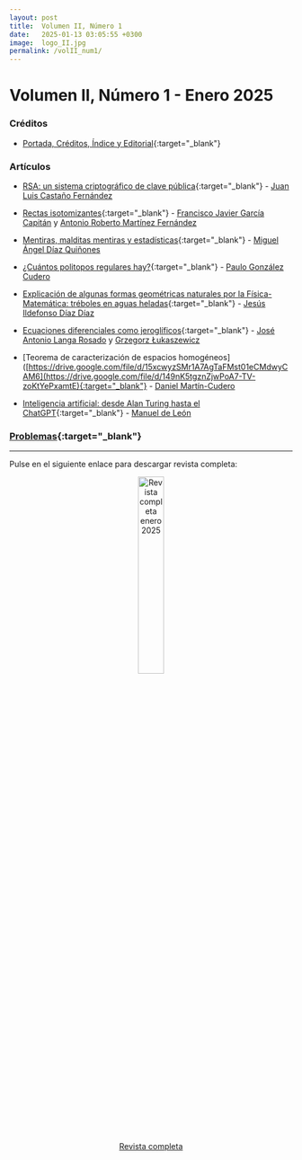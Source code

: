 ```yaml
---
layout: post
title:  Volumen II, Número 1
date:   2025-01-13 03:05:55 +0300
image:  logo_II.jpg
permalink: /volII_num1/
---
```


# Volumen II, Número 1 - Enero 2025

### Créditos

* [Portada, Créditos, Índice y Editorial](https://drive.google.com/file/d/1GT-HceB15Vcfk-szjFrbhdkDi5g9oDib){:target="_blank"}

### Artículos

* [RSA: un sistema criptográfico de clave pública](https://drive.google.com/file/d/1KChWt5JsEjV_DVSMR2sHnWFhqz6aYecw){:target="_blank"} - [Juan Luis Castaño Fernández](mailto:juanlcast@gmail.com)

* [Rectas isotomizantes](https://drive.google.com/file/d/1h7OmaIy5XoCGngoh2_y2paF2wbQh5j47){:target="_blank"} - [Francisco Javier García Capitán](mailto:garciacapitan@gmail.com) y [Antonio Roberto Martínez Fernández](mailto:antoniorobert.martinez@murciaeduca.es)

* [Mentiras, malditas mentiras y estadísticas](https://drive.google.com/file/d/1HvplBQiBIMZ7bWbwqQxFTa7uoDLpc0wS){:target="_blank"} - [Miguel Ángel Díaz Quiñones](mailto:midiqui@gmail.com)

* [¿Cuántos politopos regulares hay?](https://drive.google.com/file/d/1Nv095CdzpQL0hBJPke-biEeI2-4W9Qwj){:target="_blank"} - [Paulo González Cudero](mailto:paulo@paulo.gal)

* [Explicación de algunas formas geométricas naturales por la Física-Matemática: tréboles en aguas heladas](https://drive.google.com/file/d/1Dg_PdGKQ0jZYvtRceIdkKrrScGwEhqqU){:target="_blank"} - [Jesús Ildefonso Díaz Díaz](mailto:jidiaz@ucm.es)

* [Ecuaciones diferenciales como jeroglíficos](https://drive.google.com/file/d/1GiLZDiRxVnWMF3WMZ7cc4mZCWFKtTArE){:target="_blank"} - [José Antonio Langa Rosado](mailto:langa@us.e) y [Grzegorz Łukaszewicz](mailto:glukasz@mimuw.edu.pl)

* [Teorema de caracterización de espacios homogéneos]([https://drive.google.com/file/d/15xcwyzSMr1A7AgTaFMst01eCMdwyCAM6](https://drive.google.com/file/d/149nK5tgznZjwPoA7-TV-zoKtYePxamtE){:target="_blank"} - [Daniel Martín-Cudero](mailto:daniel.mcudero@urjc.es)

* [Inteligencia artificial: desde Alan Turing hasta el ChatGPT](https://drive.google.com/file/d/1vCTxvp_dqJ1ZIlxBmWxOefGv0mTonON7){:target="_blank"} - [Manuel de León](mdeleon@icmat.es)

### [Problemas](https://drive.google.com/file/d/1vJeJiDseLtn4C4EtJQryZCXYzQBj4gla){:target="_blank"}

***

Pulse en el siguiente enlace para descargar revista completa:

<div style="text-align: center;">
    <a href="https://drive.google.com/file/d/1XGoWkRCp0GZFp8LjrTK5nIy86_7aiykl">
        <img src="{{site.baseurl}}/images/revista_julio_24.png" alt="Revista completa enero 2025" width="30%">
    </a>
    <p>
        <a href="https://drive.google.com/file/d/1XGoWkRCp0GZFp8LjrTK5nIy86_7aiykl">Revista completa</a>
    </p>
</div>
